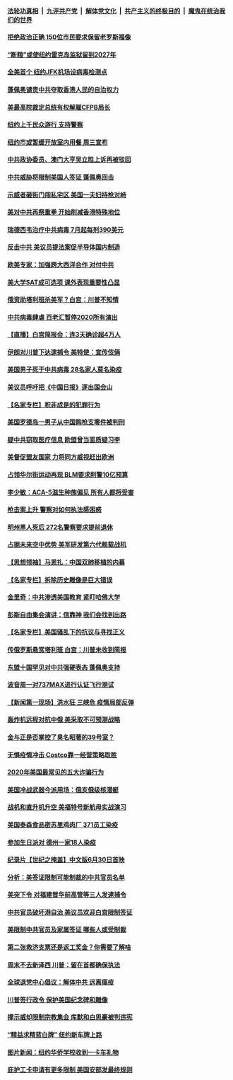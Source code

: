 ####  [法轮功真相](../../../../basic/blob/master/README.md?t=06302331) &nbsp;|&nbsp; [九评共产党](../../../../9ping.md/blob/master/README.md?t=06302331) &nbsp;|&nbsp; [解体党文化](../../../../jtdwh.md/blob/master/README.md?t=06302331)  &nbsp;|&nbsp; [共产主义的终极目的](../../../../gczydzjmd.md/blob/master/README.md?t=06302331) &nbsp;|&nbsp; [魔鬼在统治我们的世界](../../../../mgztzwmdsj.md/blob/master/README.md?t=06302331) 

#### [拒绝政治正确 150位市民要求保留老罗斯福像](../pages/nsc412/n12222349.md?t=06302331) 

#### [“断粮”或使纽约雷克岛监狱留到2027年](../pages/nsc412/n12221023.md?t=06302331) 

#### [全美首个 纽约JFK机场设病毒检测点](../pages/nsc412/n12221026.md?t=06302331) 

#### [蓬佩奥谴责中共夺取香港人民的自治权力](../pages/nsc412/n12222042.md?t=06302331) 

#### [美最高院裁定总统有权解雇CFPB局长](../pages/nsc412/n12221214.md?t=06302331) 

#### [纽约上千民众游行 支持警察](../pages/nsc412/n12221038.md?t=06302331) 

#### [纽约市或暂缓开放室内用餐 周三宣布](../pages/nsc412/n12221029.md?t=06302331) 

#### [中共政协委员、澳门大亨吴立胜上诉再被驳回](../pages/nsc412/n12220621.md?t=06302331) 

#### [中共威胁将限制美国人签证 蓬佩奥回击](../pages/nsc412/n12220995.md?t=06302331) 

#### [示威者砸街门闯私宅区 美国一夫妇持枪对峙](../pages/nsc412/n12220702.md?t=06302331) 

#### [美对中共再祭重拳 开始削减香港特殊地位](../pages/nsc412/n12220482.md?t=06302331) 

#### [瑞德西韦治疗中共病毒 7月起每剂390美元](../pages/nsc412/n12220473.md?t=06302331) 

#### [反击中共  美议员提法案促半导体国内制造](../pages/nsc412/n12220479.md?t=06302331) 

#### [欧美专家：加强跨大西洋合作 对付中共](../pages/nsc412/n12220420.md?t=06302331) 

#### [美大学SAT成可选项 课外表现重要性凸显](../pages/nsc412/n12218516.md?t=06302331) 

#### [俄资助塔利班杀美军？白宫：川普不知情](../pages/nsc412/n12220309.md?t=06302331) 

#### [中共病毒肆虐 百老汇暂停2020所有演出](../pages/nsc412/n12220386.md?t=06302331) 

#### [【直播】白宫简报会：连3天确诊超4万人](../pages/nsc412/n12220209.md?t=06302331) 

#### [伊朗对川普下达逮捕令 美特使：宣传伎俩](../pages/nsc412/n12220063.md?t=06302331) 

#### [美国男子死于中共病毒 28名家人莫名染疫](../pages/nsc412/n12219853.md?t=06302331) 

#### [美议员呼吁把《中国日报》逐出国会山](../pages/nsc412/n12219500.md?t=06302331) 

#### [【名家专栏】积非成是的犯罪行为](../pages/nsc412/n12210310.md?t=06302331) 

#### [美国罗德岛一男子从中国购枪支零件被判刑](../pages/nsc412/n12218503.md?t=06302331) 

#### [疑中共窃取医疗信息 欧盟曾当面质疑习李](../pages/nsc412/n12219204.md?t=06302331) 

#### [美督促盟友国家 力将同方威视赶出欧洲](../pages/nsc412/n12217695.md?t=06302331) 

#### [占领华尔街运动再现 BLM要求削警10亿预算](../pages/nsc412/n12218559.md?t=06302331) 

#### [李少敏：ACA-5滋生种族偏见      所有人都将受害](../pages/nsc412/n12218783.md?t=06302331) 

#### [枪击案上升 警察对如何执法感困惑](../pages/nsc412/n12218514.md?t=06302331) 

#### [明州黑人死后 272名警察要求提前退休](../pages/nsc412/n12218512.md?t=06302331) 

#### [占据未来空中优势 美军研发第六代舰载战机](../pages/nsc412/n12218407.md?t=06302331) 

#### [【思想领袖】马恩扎：中国双肺移植的内幕](../pages/nsc412/n12047397.md?t=06302331) 

#### [【名家专栏】拆除历史雕像是巨大错误](../pages/nsc412/n12216707.md?t=06302331) 

#### [金里奇：中共渗透美国教育 紧盯哈佛大学](../pages/nsc412/n12217783.md?t=06302331) 

#### [彭斯自由集会演讲：信靠神 我们会找到出路](../pages/nsc412/n12217902.md?t=06302331) 

#### [【名家专栏】美国骚乱下的抗议与寻找正义](../pages/nsc412/n12216737.md?t=06302331) 

#### [传俄罗斯悬赏塔利班 白宫：川普未收到简报](../pages/nsc412/n12217600.md?t=06302331) 

#### [东盟十国罕见对中共强硬表态 蓬佩奥支持](../pages/nsc412/n12217571.md?t=06302331) 

#### [波音周一对737MAX进行认证飞行测试](../pages/nsc412/n12217519.md?t=06302331) 

#### [【新闻第一现场】洪水狂 三峡危 疫情局部反弹](../pages/nsc412/n12217350.md?t=06302331) 

#### [轰炸机远程对抗中俄 美采取不可预测战略](../pages/nsc412/n12205278.md?t=06302331) 

#### [金与正是否掌控了臭名昭著的39号室？](../pages/nsc412/n12217251.md?t=06302331) 

#### [无惧疫情冲击 Costco靠一经营策略取胜](../pages/nsc412/n12208222.md?t=06302331) 

#### [2020年美国最常见的五大诈骗行为](../pages/nsc412/n12216881.md?t=06302331) 

#### [美国冷战武器今派用场：俄亥俄级核潜艇](../pages/nsc412/n12216507.md?t=06302331) 

#### [战机和直升机升空 美福特号新航母实战演习](../pages/nsc412/n12216326.md?t=06302331) 

#### [美国泰森食品密苏里鸡肉厂 371员工染疫](../pages/nsc412/n12216590.md?t=06302331) 

#### [参加生日派对 德州一家18人染疫](../pages/nsc412/n12216533.md?t=06302331) 

#### [纪录片【世纪之掩盖】中文版6月30日首映](../pages/nsc412/n12216557.md?t=06302331) 

#### [分析：美签证限制可能制裁的中共官员名单](../pages/nsc412/n12216563.md?t=06302331) 

#### [美突下令 对福建晋华前高管等三人发逮捕令](../pages/nsc412/n12216296.md?t=06302331) 

#### [中共官员破坏港自治 美议员欢迎白宫限制签证](../pages/nsc412/n12216313.md?t=06302331) 

#### [美限制中共官员及家属签证 哪些人或受制裁](../pages/nsc412/n12216208.md?t=06302331) 

#### [第二张救济支票还是返工奖金？你需要了解啥](../pages/nsc412/n12216185.md?t=06302331) 

#### [周末不去新泽西 川普：留在首都确保执法](../pages/nsc412/n12216075.md?t=06302331) 

#### [全球退党中心倡议：解体中共 远离瘟疫](../pages/nsc412/n12214964.md?t=06302331) 

#### [川普签行政令 保护美国纪念碑和雕像](../pages/nsc412/n12216036.md?t=06302331) 

#### [撑示威却限制宗教集会 库默和白思豪被判违宪](../pages/nsc412/n12215498.md?t=06302331) 

#### [“精益求精蓝白牌”  纽约新车牌上路](../pages/nsc412/n12215514.md?t=06302331) 

#### [图片新闻：纽约华侨学校收到一卡车礼物](../pages/nsc412/n12215479.md?t=06302331) 

#### [庇护工卡申请有更多限制 美国安部发最终规则](../pages/nsc412/n12215484.md?t=06302331) 

